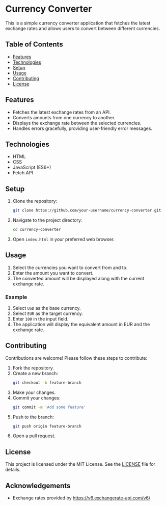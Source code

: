 # Currency Converter

This is a simple currency converter application that fetches the latest exchange rates and allows users to convert between different currencies.

## Table of Contents
- [Features](#features)
- [Technologies](#technologies)
- [Setup](#setup)
- [Usage](#usage)
- [Contributing](#contributing)
- [License](#license)

## Features
- Fetches the latest exchange rates from an API.
- Converts amounts from one currency to another.
- Displays the exchange rate between the selected currencies.
- Handles errors gracefully, providing user-friendly error messages.

## Technologies
- HTML
- CSS
- JavaScript (ES6+)
- Fetch API

## Setup
1. Clone the repository:
    ```bash
    git clone https://github.com/your-username/currency-converter.git
    ```
2. Navigate to the project directory:
    ```bash
    cd currency-converter
    ```
3. Open `index.html` in your preferred web browser.

## Usage
1. Select the currencies you want to convert from and to.
2. Enter the amount you want to convert.
3. The converted amount will be displayed along with the current exchange rate.

### Example
1. Select `USD` as the base currency.
2. Select `EUR` as the target currency.
3. Enter `100` in the input field.
4. The application will display the equivalent amount in EUR and the exchange rate.

## Contributing
Contributions are welcome! Please follow these steps to contribute:
1. Fork the repository.
2. Create a new branch:
    ```bash
    git checkout -b feature-branch
    ```
3. Make your changes.
4. Commit your changes:
    ```bash
    git commit -m 'Add some feature'
    ```
5. Push to the branch:
    ```bash
    git push origin feature-branch
    ```
6. Open a pull request.

## License
This project is licensed under the MIT License. See the [LICENSE](LICENSE) file for details.

## Acknowledgements
- Exchange rates provided by https://v6.exchangerate-api.com/v6/
